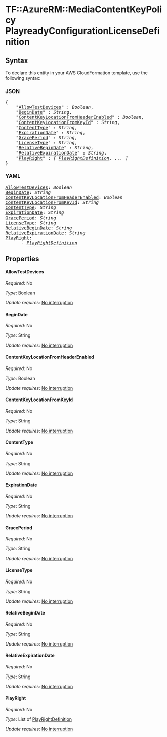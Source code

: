 # TF::AzureRM::MediaContentKeyPolicy PlayreadyConfigurationLicenseDefinition

## Syntax

To declare this entity in your AWS CloudFormation template, use the following syntax:

### JSON

<pre>
{
    "<a href="#allowtestdevices" title="AllowTestDevices">AllowTestDevices</a>" : <i>Boolean</i>,
    "<a href="#begindate" title="BeginDate">BeginDate</a>" : <i>String</i>,
    "<a href="#contentkeylocationfromheaderenabled" title="ContentKeyLocationFromHeaderEnabled">ContentKeyLocationFromHeaderEnabled</a>" : <i>Boolean</i>,
    "<a href="#contentkeylocationfromkeyid" title="ContentKeyLocationFromKeyId">ContentKeyLocationFromKeyId</a>" : <i>String</i>,
    "<a href="#contenttype" title="ContentType">ContentType</a>" : <i>String</i>,
    "<a href="#expirationdate" title="ExpirationDate">ExpirationDate</a>" : <i>String</i>,
    "<a href="#graceperiod" title="GracePeriod">GracePeriod</a>" : <i>String</i>,
    "<a href="#licensetype" title="LicenseType">LicenseType</a>" : <i>String</i>,
    "<a href="#relativebegindate" title="RelativeBeginDate">RelativeBeginDate</a>" : <i>String</i>,
    "<a href="#relativeexpirationdate" title="RelativeExpirationDate">RelativeExpirationDate</a>" : <i>String</i>,
    "<a href="#playright" title="PlayRight">PlayRight</a>" : <i>[ <a href="playrightdefinition.md">PlayRightDefinition</a>, ... ]</i>
}
</pre>

### YAML

<pre>
<a href="#allowtestdevices" title="AllowTestDevices">AllowTestDevices</a>: <i>Boolean</i>
<a href="#begindate" title="BeginDate">BeginDate</a>: <i>String</i>
<a href="#contentkeylocationfromheaderenabled" title="ContentKeyLocationFromHeaderEnabled">ContentKeyLocationFromHeaderEnabled</a>: <i>Boolean</i>
<a href="#contentkeylocationfromkeyid" title="ContentKeyLocationFromKeyId">ContentKeyLocationFromKeyId</a>: <i>String</i>
<a href="#contenttype" title="ContentType">ContentType</a>: <i>String</i>
<a href="#expirationdate" title="ExpirationDate">ExpirationDate</a>: <i>String</i>
<a href="#graceperiod" title="GracePeriod">GracePeriod</a>: <i>String</i>
<a href="#licensetype" title="LicenseType">LicenseType</a>: <i>String</i>
<a href="#relativebegindate" title="RelativeBeginDate">RelativeBeginDate</a>: <i>String</i>
<a href="#relativeexpirationdate" title="RelativeExpirationDate">RelativeExpirationDate</a>: <i>String</i>
<a href="#playright" title="PlayRight">PlayRight</a>: <i>
      - <a href="playrightdefinition.md">PlayRightDefinition</a></i>
</pre>

## Properties

#### AllowTestDevices

_Required_: No

_Type_: Boolean

_Update requires_: [No interruption](https://docs.aws.amazon.com/AWSCloudFormation/latest/UserGuide/using-cfn-updating-stacks-update-behaviors.html#update-no-interrupt)

#### BeginDate

_Required_: No

_Type_: String

_Update requires_: [No interruption](https://docs.aws.amazon.com/AWSCloudFormation/latest/UserGuide/using-cfn-updating-stacks-update-behaviors.html#update-no-interrupt)

#### ContentKeyLocationFromHeaderEnabled

_Required_: No

_Type_: Boolean

_Update requires_: [No interruption](https://docs.aws.amazon.com/AWSCloudFormation/latest/UserGuide/using-cfn-updating-stacks-update-behaviors.html#update-no-interrupt)

#### ContentKeyLocationFromKeyId

_Required_: No

_Type_: String

_Update requires_: [No interruption](https://docs.aws.amazon.com/AWSCloudFormation/latest/UserGuide/using-cfn-updating-stacks-update-behaviors.html#update-no-interrupt)

#### ContentType

_Required_: No

_Type_: String

_Update requires_: [No interruption](https://docs.aws.amazon.com/AWSCloudFormation/latest/UserGuide/using-cfn-updating-stacks-update-behaviors.html#update-no-interrupt)

#### ExpirationDate

_Required_: No

_Type_: String

_Update requires_: [No interruption](https://docs.aws.amazon.com/AWSCloudFormation/latest/UserGuide/using-cfn-updating-stacks-update-behaviors.html#update-no-interrupt)

#### GracePeriod

_Required_: No

_Type_: String

_Update requires_: [No interruption](https://docs.aws.amazon.com/AWSCloudFormation/latest/UserGuide/using-cfn-updating-stacks-update-behaviors.html#update-no-interrupt)

#### LicenseType

_Required_: No

_Type_: String

_Update requires_: [No interruption](https://docs.aws.amazon.com/AWSCloudFormation/latest/UserGuide/using-cfn-updating-stacks-update-behaviors.html#update-no-interrupt)

#### RelativeBeginDate

_Required_: No

_Type_: String

_Update requires_: [No interruption](https://docs.aws.amazon.com/AWSCloudFormation/latest/UserGuide/using-cfn-updating-stacks-update-behaviors.html#update-no-interrupt)

#### RelativeExpirationDate

_Required_: No

_Type_: String

_Update requires_: [No interruption](https://docs.aws.amazon.com/AWSCloudFormation/latest/UserGuide/using-cfn-updating-stacks-update-behaviors.html#update-no-interrupt)

#### PlayRight

_Required_: No

_Type_: List of <a href="playrightdefinition.md">PlayRightDefinition</a>

_Update requires_: [No interruption](https://docs.aws.amazon.com/AWSCloudFormation/latest/UserGuide/using-cfn-updating-stacks-update-behaviors.html#update-no-interrupt)

